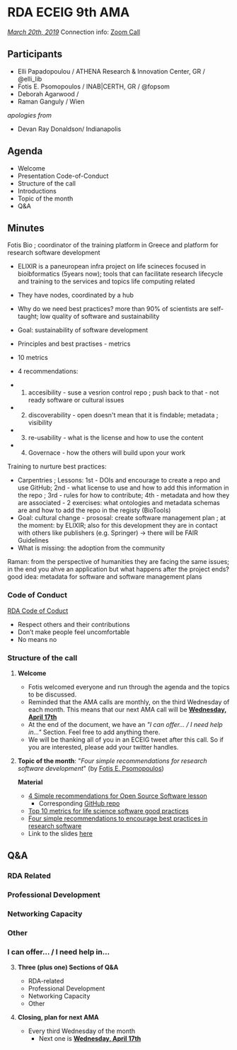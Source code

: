 # RDA ECEIG 9th AMA

[*March 20th, 2019*](https://www.timeanddate.com/worldclock/fixedtime.html?msg=RDA+ECEIG+8th+AMA&iso=20190320&p1=3723&ah=1)
Connection info: [Zoom Call](https://iu.zoom.us/j/6703697984)

## Participants


* Elli Papadopoulou / ATHENA Research & Innovation Center, GR / @elli_lib
* Fotis E. Psomopoulos / INAB|CERTH, GR / @fopsom
* Deborah Agarwood /
* Raman Ganguly / Wien

_apologies from_

- Devan Ray Donaldson/ Indianapolis


## Agenda
- Welcome
- Presentation
Code-of-Conduct
- Structure of the call
- Introductions
- Topic of the month
- Q&A


## Minutes
Fotis Bio ; coordinator of the training platform in Greece and platform for research software development
- ELIXIR is a paneuropean infra project on life scineces focused in bioibformatics (5years now); tools that can facilitate research lifecycle and training to the services and topics life computing related
- They have nodes, coordinated by a hub

- Why do we need best practices? more than 90% of scientists are self-taught; low quality of software and sustainability
- Goal: sustainability of software development
- Principles and best practises - metrics
- 10 metrics
- 4 recommendations:
- 1. accesibility - suse a vesrion control repo ; push back to that - not ready software or cultural issues
- 2. discoverability - open doesn't mean that it is findable; metadata ; visibility
- 3. re-usability - what is the license and how to use the content
- 4. Governace - how the others will build upon your work

Training to nurture best practices:
- Carpentries ; Lessons: 1st - DOIs and encourage to create a repo and use GitHub; 2nd - what license to use and how to add this information in the repo ; 3rd - rules for how to contribute; 4th - metadata and how they are associated - 2 exercises: what ontologies and metadata schemas are and how to add the repo in the registy (BioTools)
- Goal: cultural change - prososal: create software management plan ; at the moment: by ELIXIR; also for this development they are in contact with others like publishers (e.g. Springer) -> there will be FAIR Guidelines
- What is missing: the adoption from the community

Raman: from the perspective of humanities they are facing the same issues; in the end you ahve an application but what happens after the project ends?
good idea: metadata for software and software management plans

### Code of Conduct

[RDA Code of Coduct](https://www.rd-alliance.org/group/rda-council-private/outcomes/draft-comment-rda-code-conduct)
- Respect others and their contributions
- Don’t make people feel uncomfortable
- No means no

### Structure of the call

1. **Welcome**
    - Fotis welcomed everyone and run through the agenda and the topics to be discussed.
    - Reminded that the AMA calls are monthly, on the third Wednesday of each month. This means that our next AMA call will be [**Wednesday, April 17th**](https://www.timeanddate.com/worldclock/fixedtime.html?msg=RDA+ECEIG+9th+AMA&iso=20190417T10&p1=3723&ah=1)
    - At the end of the document, we have an _"I can offer... / I need help in..."_ Section. Feel free to add anything there.
    - We will be thanking all of you in an ECEIG tweet after this call. So if you are interested, please add your twitter handles.

2. **Topic of the month**: "_Four simple recommendations for research software development_" (by [Fotis E. Psomopoulos](https://fpsom.github.io/))


    **Material**
    
    - [4 Simple recommendations for Open Source Software lesson](https://softdev4research.github.io/4OSS-lesson/)
        - Corresponding [GitHub repo](https://github.com/SoftDev4Research/4OSS-lesson)
    - [Top 10 metrics for life science software good practices](https://www.ncbi.nlm.nih.gov/pmc/articles/PMC5007752/)
    - [Four simple recommendations to encourage best practices in research software](https://f1000research.com/articles/6-876/v1)
    - Link to the slides [here]()


## Q&A


### RDA Related



### Professional Development


### Networking Capacity



### Other



### I can offer... / I need help in...


3. **Three (plus one) Sections of Q&A**
    - RDA-related
    - Professional Development
    - Networking Capacity
    - Other

4. **Closing, plan for next AMA**
    - Every third Wednesday of the month 
        - Next one is [**Wednesday, April 17th**](https://www.timeanddate.com/worldclock/fixedtime.html?msg=RDA+ECEIG+9th+AMA&iso=20190417T10&p1=3723&ah=1)

